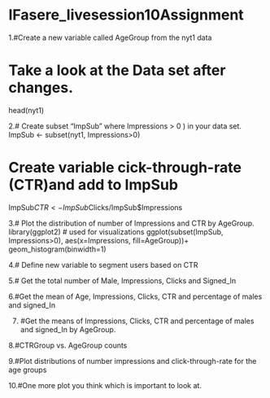 # IFasere_livesession10Assignment
1.#Create a new variable called AgeGroup from the nyt1 data


# Take a look at the Data set after changes.
head(nyt1)


2.# Create subset  “ImpSub” where Impressions > 0 ) in your data set.
ImpSub <- subset(nyt1, Impressions>0)

# Create variable cick-through-rate (CTR)and add to ImpSub
ImpSub$CTR <- ImpSub$Clicks/ImpSub$Impressions

3.# Plot the distribution of number of Impressions and CTR by AgeGroup.
library(ggplot2) # used for visualizations
ggplot(subset(ImpSub, Impressions>0), aes(x=Impressions, fill=AgeGroup))+
geom_histogram(binwidth=1)

4.# Define new variable to segment users based on CTR

5.# Get the total number of Male, Impressions, Clicks and Signed_In

6.#Get the mean of Age, Impressions, Clicks, CTR and percentage of males and signed_In 

7. #Get the means of Impressions, Clicks, CTR and percentage of males and signed_In by AgeGroup.

8.#CTRGroup vs. AgeGroup counts

9.#Plot distributions of number impressions and click-through-rate for the age groups


10.#One more plot you think which is important to look at.
